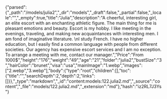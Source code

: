 {"parsed":{"_path":"/models/julia2","_dir":"models","_draft":false,"_partial":false,"_locale":"","_empty":true,"title":"Julia","description":"A cheerful, interesting girl, an elite escort with an enchanting athletic figure. The main thing for me is pleasant emotions and beauty. Escort is my hobby. I like meeting in the evenings, traveling, and making new acquaintances with interesting men. I am fond of imaginative literature. \nI study French. I have no higher education, but I easily find a common language with people from different societies. Our agency has expensive escort services and I am no exception. To arrange a meeting with me, contact our manager.","Price":"From 1000$","height":"176","weight":"49","age":"21","folder":"julia2","bustSize":"3","hairColor":"brunet","visa":"usa","mainImage":"1.webp","images":["2.webp","3.webp"],"body":{"type":"root","children":[],"toc":{"title":"","searchDepth":2,"depth":2,"links":[]}},"_type":"markdown","_id":"content:models:122.julia2.md","_source":"content","_file":"models/122.julia2.md","_extension":"md"},"hash":"iz2RL7J3Ys"}